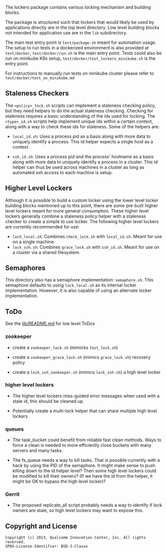 The lockers package contains various locking mechanism and building blocks.

The package is structured such that lockers that would likely be used by
applications directly are in the top level directory. Low level building
blocks not intended for application use are in the `lib` subdirectory.

The main test entry point is `test/package.sh` meant for automation usage.
The setup to run tests in a dockerized environment is also provided at
`test/docker`, `test/docker/run.sh` is the main entry point. Tests could
also be run on minikube K8s setup, `test/docker/test_lockers_minikube.sh`
is the entry point.

For instructions to manually run tests on minikube cluster please refer to
`test/docker/test_on_minikube.md`

## Staleness Checkers

The `<policy>_lock.sh` scripts can implement a staleness checking policy, but
they need helpers to do the actual staleness checking.  Checking for
staleness requires a basic understanding of the ids used for locking.  The
`<type>_id.sh` scripts help implement unique ids within a certain context,
along with a way to check these ids for staleness.  Some of the helpers are:

* `local_id.sh`:  Uses a process pid as a basis along with more data to uniquely
              identify a process.  This id helper expects a single host as a
              context.

* `ssh_id.sh`:  Uses a process pid and the process' hostname as a basis along
            with more data to uniquely identify a process in a cluster.
            This id helper can thus be used across machines in a cluster
            as long as automated ssh access to each machine is setup.


## Higher Level Lockers

Although it is possible to build a custom locker using the lower level locker
building blocks mentioned up to this point, there are some pre-built higher
level lockers meant for more general consumption.  These higher level lockers
generally combine a staleness policy helper with a staleness checker to
create a simple to use locker.  The following higher level lockers are
currently recommended for use:

* `lock_local.sh`:  Combines `check_lock.sh` with `local_id.sh`.  Meant for use on a
                single machine.
* `lock_ssh.sh`:  Combines `grace_lock.sh` with `ssh_id.sh`.  Meant for use on a
              cluster via a shared filesystem.


## Semaphores

This directory also has a semaphore implementation: `semaphore.sh`.  This
semaphore defaults to using `lock_local.sh` as its internal locker
implementation.  However, it is also capable of using an alternate locker
implementation.

## ToDo

See the [lib/README.md](./lib/README.md) for low level ToDos


### zookeeper

* create a `zookeeper_lock.sh` (mimicks `fast_lock.sh`)

* create a `zookeeper_grace_lock.sh` (mimics `grace_lock.sh`) recovery policy

* create a `lock_ssh_zookeeper.sh` (mimics `lock_ssh.sh`) a high level locker


### higher level lockers

* The higher level lockers miss-guided error messages when used with a stale
id, this should be cleaned up.

* Potentially create a multi-lock helper that can share multiple high level
lockers


### queues

* The task_bucket could benefit from reliable fast clean methods.  Ways to
force a clean is needed to more efficiently close buckets with many servers
and many tasks.

* The fs_queue needs a way to kill tasks.  That is possible currently with
a hack by using the PID of the semaphore.  It might make sense to push
killing down to the id helper level?  Then some high level lockers could be
modified to kill their owners?  (If we have the id from the helper, it might
be OK to bypass the high level locker)?


### Gerrit

* The proposed replicate_all script probably needs a way to identify if lock
owners are stale, so high level lockers may want to expose this.

## Copyright and License

```text
Copyright (c) 2013, Qualcomm Innovation Center, Inc. All rights reserved.
SPDX-License-Identifier: BSD-3-Clause
```
